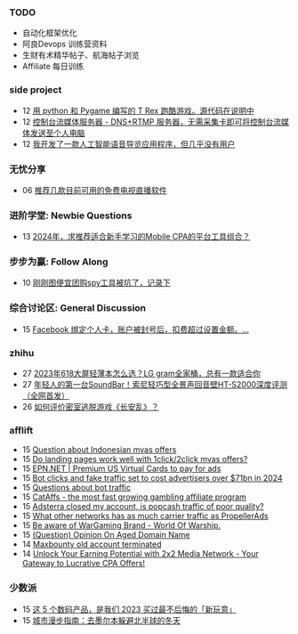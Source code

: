 ### TODO
-  自动化框架优化
-  阿良Devops 训练营资料
-  生财有术精华帖子、航海帖子浏览
-  Affiliate 每日训练

### side project
<!-- sideproject:START -->
-  12 [用 python 和 Pygame 编写的 T Rex 跑酷游戏。源代码在说明中](https://www.youtube.com/watch?v=pZySIXSelCA)
-  12 [控制台流媒体服务器 - DNS+RTMP 服务器，无需采集卡即可将控制台流媒体发送至个人电脑](https://github.com/Aioros/console-streaming-server)
-  12 [我开发了一款人工智能语音导览应用程序，但几乎没有用户](https://www.reddit.com/r/SideProject/comments/18gpp0e/ive_built_an_ai_audio_tour_app_but_have_almost_no/)<!-- sideproject:END -->


### 无忧分享
<!-- ruyo:START -->
-  06 [推荐几款目前可用的免费电视直播软件](https://51.ruyo.net/18608.html)<!-- ruyo:END -->

### 进阶学堂: Newbie Questions
<!-- advertcn1:START -->
-  13 [2024年，求推荐适合新手学习的Mobile CPA的平台工具组合？](https://www.advertcn.com/thread-113978-1-1.html)<!-- advertcn1:END -->

### 步步为赢: Follow Along
<!-- advertcn2:START -->
-  10 [刚刚图便宜团购spy工具被坑了，记录下](https://www.advertcn.com/thread-113954-1-1.html)<!-- advertcn2:END -->

### 综合讨论区: General Discussion
<!-- advertcn3:START -->
-  15 [Facebook 绑定个人卡，账户被封号后，扣费超过设置金额。...](https://www.advertcn.com/thread-113986-1-1.html)<!-- advertcn3:END -->


### zhihu
<!-- zhihu:START -->
-  27 [2023年618大屏轻薄本怎么选？LG gram全家桶，总有一款适合你](http://zhuanlan.zhihu.com/p/632641888?utm_campaign=rss&utm_medium=rss&utm_source=rss&utm_content=title)
-  27 [年轻人的第一台SoundBar！索尼轻巧型全景声回音壁HT-S2000深度评测（全网首发）](http://zhuanlan.zhihu.com/p/630990296?utm_campaign=rss&utm_medium=rss&utm_source=rss&utm_content=title)
-  26 [如何评价密室逃脱游戏《长安乱》？](http://www.zhihu.com/question/563950552/answer/3045961312?utm_campaign=rss&utm_medium=rss&utm_source=rss&utm_content=title)<!-- zhihu:END -->

### afflift
<!-- afflift:START -->
-  15 [Question about Indonesian mvas offers](https://afflift.com/f/threads/question-about-indonesian-mvas-offers.12636/)
-  15 [Do landing pages work well with 1click/2click mvas offers?](https://afflift.com/f/threads/do-landing-pages-work-well-with-1click-2click-mvas-offers.12640/)
-  15 [EPN.NET | Premium US Virtual Cards to pay for ads](https://afflift.com/f/threads/epn-net-premium-us-virtual-cards-to-pay-for-ads.11362/)
-  15 [Bot clicks and fake traffic set to cost advertisers over $71bn in 2024](https://afflift.com/f/threads/bot-clicks-and-fake-traffic-set-to-cost-advertisers-over-71bn-in-2024.12641/)
-  15 [Questions about bot traffic](https://afflift.com/f/threads/questions-about-bot-traffic.12637/)
-  15 [CatAffs - the most fast growing gambling affiliate program](https://afflift.com/f/threads/cataffs-the-most-fast-growing-gambling-affiliate-program.12460/)
-  15 [Adsterra closed my account, is popcash traffic of poor quality?](https://afflift.com/f/threads/adsterra-closed-my-account-is-popcash-traffic-of-poor-quality.12630/)
-  15 [What other networks has as much carrier traffic as PropellerAds](https://afflift.com/f/threads/what-other-networks-has-as-much-carrier-traffic-as-propellerads.12633/)
-  15 [Be aware of WarGaming Brand - World Of Warship.](https://afflift.com/f/threads/be-aware-of-wargaming-brand-world-of-warship.12639/)
-  15 [&lpar;Question&rpar; Opinion On Aged Domain Name](https://afflift.com/f/threads/question-opinion-on-aged-domain-name.12634/)
-  14 [Maxbounty old account terminated](https://afflift.com/f/threads/maxbounty-old-account-terminated.11841/)
-  14 [Unlock Your Earning Potential with 2x2 Media Network - Your Gateway to Lucrative CPA Offers!](https://afflift.com/f/threads/unlock-your-earning-potential-with-2x2-media-network-your-gateway-to-lucrative-cpa-offers.12303/)<!-- afflift:END -->

### 少数派
<!-- sspai:START -->
-  15 [这 5 个数码产品，是我们 2023 买过最不后悔的「新玩意」](https://sspai.com/post/86457)
-  15 [城市漫步指南：去墨尔本躲避北半球的冬天](https://sspai.com/post/85649)<!-- sspai:END -->
